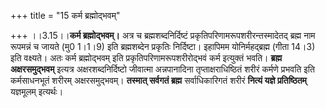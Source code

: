 +++
title = "15 कर्म ब्रह्मोद्भवम्"

+++
।।3.15।।**कर्म ब्रह्मोद्भवम्।** अत्र च ब्रह्मशब्दनिर्दिष्टं
प्रकृतिपरिणामरूपशरीरन्तस्मादेतद् ब्रह्म नाम रूपमन्नं च जायते (मु0 1।1।9)
इति ब्रह्मशब्देन प्रकृतिः निर्दिष्टा। इहापिमम योनिर्महद्ब्रह्म (गीता
14।3) इति वक्ष्यते। अतः कर्म ब्रह्मोद्भवम् इति
प्रकृतिपरिणामरूपशरीरोद्भवं कर्म इत्युक्तं भवति। **ब्रह्म
अक्षरसमुद्भवम्** इत्यत्र अक्षरशब्दनिर्दिष्टो जीवात्मा अन्नपानादिना
तृप्ताक्षराधिष्ठितं शरीरं कर्मणे प्रभवति इति कर्मसाधनभूतं शरीरम्
अक्षरसमुद्भवम्। **तस्मात् सर्वगतं ब्रह्म** सर्वाधिकारिगतं शरीरं **नित्यं
यज्ञे प्रतिष्ठितम्** यज्ञमूलम् इत्यर्थः।
